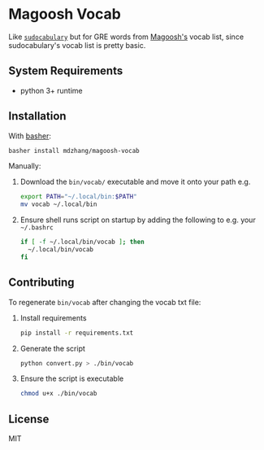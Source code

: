 # Magoosh Vocab

Like [`sudocabulary`](https://github.com/badarsh2/Sudocabulary) but for GRE words from [Magoosh's](https://gre.magoosh.com/) vocab list, since sudocabulary's vocab list is pretty basic.

## System Requirements

- python 3+ runtime

## Installation

With [basher](https://github.com/basherpm/basher):

  ```sh
  basher install mdzhang/magoosh-vocab
  ```

Manually:

1. Download the `bin/vocab/` executable and move it onto your path e.g.
    ```sh
    export PATH="~/.local/bin:$PATH"
    mv vocab ~/.local/bin
    ```

1. Ensure shell runs script on startup by adding the following to e.g. your `~/.bashrc`
    ```sh
    if [ -f ~/.local/bin/vocab ]; then
      ~/.local/bin/vocab
    fi
    ```

## Contributing

To regenerate `bin/vocab` after changing the vocab txt file:

1. Install requirements
    ```sh
    pip install -r requirements.txt
    ```

1. Generate the script
    ```sh
    python convert.py > ./bin/vocab
    ```

1. Ensure the script is executable
    ```sh
    chmod u+x ./bin/vocab
    ```

## License

MIT
